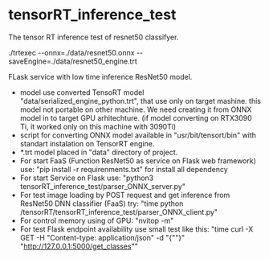 # tensorRT_inference_test
The tensor RT inference test of resnet50 classifyer. 

./trtexec --onnx=./data/resnet50.onnx --saveEngine=./data/resnet50_engine.trt


<!-- ADDED  -->
FLask service with low time inference ResNet50 model.
- model use converted TensoRT model "data/serialized_engine_python.trt", that use only on target mashine.
this model not portable on other machine. We need creating it from ONNX model in to target GPU arhitechture. (if model converting on RTX3090 Ti, it worked only on this machine with 3090Ti)
- script for converting ONNX model available in "usr/bit/tensort/bin" with standart instalation on TensorRT engine.
- *.trt model placed in "data\" directory of project.
- For start FaaS (Function ResNet50 as service on Flask web framework) use:
  "pip install -r requirenments.txt" 
  for install all dependency
- For start Service on Flask use:
  "python3 tensorRT_inference_test/parser_ONNX_server.py" 
- For test image loading by POST request and get inference from ResNet50 DNN classifier (FaaS) try:
  "time python /tensorRT/tensorRT_inference_test/parser_ONNX_client.py"
- For control memory using of GPU:
  "nvitop -m"
- For test Flask endpoint availability use small test like this:
"time curl -X GET -H "Content-type: application/json" -d "{""}" "http://127.0.0.1:5000/get_classes""